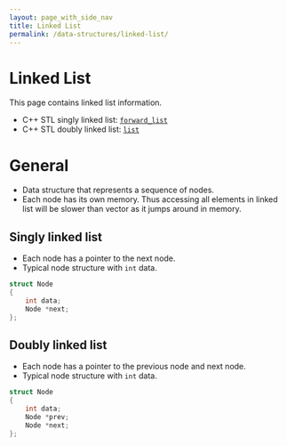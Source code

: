 ```yaml
---
layout: page_with_side_nav
title: Linked List
permalink: /data-structures/linked-list/
---
```


# Linked List
This page contains linked list information. 
- C++ STL singly linked list: [`forward_list`](http://www.cplusplus.com/reference/forward_list/forward_list/)
- C++ STL doubly linked list: [`list`](http://www.cplusplus.com/reference/list/list/)

# General
- Data structure that represents a sequence of nodes.
- Each node has its own memory. Thus accessing all elements in linked list will be slower than vector as it jumps around in memory.  

## Singly linked list
- Each node has a pointer to the next node.
- Typical node structure with `int` data.
```c++
struct Node
{
    int data;
    Node *next;
};
```

## Doubly linked list
- Each node has a pointer to the previous node and next node.
- Typical node structure with `int` data.
```c++
struct Node
{
    int data;
    Node *prev;
    Node *next;
};
```

